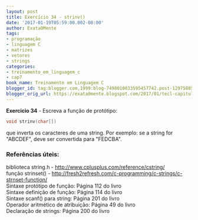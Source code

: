 ```yaml
---
layout: post
title: Exercício 34 - strinv()
date: '2017-01-19T05:59:00.002-08:00'
author: Exata0Mente
tags:
- programação
- linguagem C
- matrizes
- vetores
- strings
categories:
- treinamento_em_linguagem_c
- cap7
book_name: Treinamento em Linguagem C
blogger_id: tag:blogger.com,1999:blog-7498010033595457742.post-1297588567696243035
blogger_orig_url: https://exata0mente.blogspot.com/2017/01/tecl-capitulo-7-exercicio-34-strinv.html
---
```

**Exercicio 34** - Escreva a função de protótipo:
```c
void strinv(char[])
```
que inverta os caracteres de uma string. Por exemplo: se a string for "ABCDEF", deve ser convertida para "FEDCBA".

### Referências úteis:

biblioteca string.h - <http://www.cplusplus.com/reference/cstring/>  
função strinset() - <http://fresh2refresh.com/c-programming/c-strings/c-strnset-function/>  
Sintaxe protótipo de função: Página 112 do livro  
Sintaxe definição de função: Página 114 do livro  
Sintaxe scanf() para string: Página 201 do livro  
Operador aritmético de atribuição: Página 49 do livro  
Declaração de strings: Página 200 do livro  
